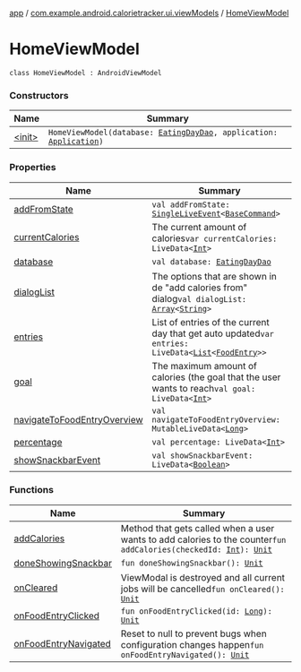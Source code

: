 [app](../../index.md) / [com.example.android.calorietracker.ui.viewModels](../index.md) / [HomeViewModel](./index.md)

# HomeViewModel

`class HomeViewModel : AndroidViewModel`

### Constructors

| Name | Summary |
|---|---|
| [&lt;init&gt;](-init-.md) | `HomeViewModel(database: `[`EatingDayDao`](../../com.example.android.calorietracker.data.room/-eating-day-dao/index.md)`, application: `[`Application`](https://developer.android.com/reference/android/app/Application.html)`)` |

### Properties

| Name | Summary |
|---|---|
| [addFromState](add-from-state.md) | `val addFromState: `[`SingleLiveEvent`](../../com.example.android.calorietracker.utils/-single-live-event/index.md)`<`[`BaseCommand`](../../com.example.android.calorietracker.utils/-base-command/index.md)`>` |
| [currentCalories](current-calories.md) | The current amount of calories`var currentCalories: LiveData<`[`Int`](https://kotlinlang.org/api/latest/jvm/stdlib/kotlin/-int/index.html)`>` |
| [database](database.md) | `val database: `[`EatingDayDao`](../../com.example.android.calorietracker.data.room/-eating-day-dao/index.md) |
| [dialogList](dialog-list.md) | The options that are shown in de "add calories from" dialog`val dialogList: `[`Array`](https://kotlinlang.org/api/latest/jvm/stdlib/kotlin/-array/index.html)`<`[`String`](https://kotlinlang.org/api/latest/jvm/stdlib/kotlin/-string/index.html)`>` |
| [entries](entries.md) | List of entries of the current day that get auto updated`var entries: LiveData<`[`List`](https://kotlinlang.org/api/latest/jvm/stdlib/kotlin.collections/-list/index.html)`<`[`FoodEntry`](../../com.example.android.calorietracker.data.models/-food-entry/index.md)`>>` |
| [goal](goal.md) | The maximum amount of calories (the goal that the user wants to reach`val goal: LiveData<`[`Int`](https://kotlinlang.org/api/latest/jvm/stdlib/kotlin/-int/index.html)`>` |
| [navigateToFoodEntryOverview](navigate-to-food-entry-overview.md) | `val navigateToFoodEntryOverview: MutableLiveData<`[`Long`](https://kotlinlang.org/api/latest/jvm/stdlib/kotlin/-long/index.html)`>` |
| [percentage](percentage.md) | `val percentage: LiveData<`[`Int`](https://kotlinlang.org/api/latest/jvm/stdlib/kotlin/-int/index.html)`>` |
| [showSnackbarEvent](show-snackbar-event.md) | `val showSnackbarEvent: LiveData<`[`Boolean`](https://kotlinlang.org/api/latest/jvm/stdlib/kotlin/-boolean/index.html)`>` |

### Functions

| Name | Summary |
|---|---|
| [addCalories](add-calories.md) | Method that gets called when a user wants to add calories to the counter`fun addCalories(checkedId: `[`Int`](https://kotlinlang.org/api/latest/jvm/stdlib/kotlin/-int/index.html)`): `[`Unit`](https://kotlinlang.org/api/latest/jvm/stdlib/kotlin/-unit/index.html) |
| [doneShowingSnackbar](done-showing-snackbar.md) | `fun doneShowingSnackbar(): `[`Unit`](https://kotlinlang.org/api/latest/jvm/stdlib/kotlin/-unit/index.html) |
| [onCleared](on-cleared.md) | ViewModal is destroyed and all current jobs will be cancelled`fun onCleared(): `[`Unit`](https://kotlinlang.org/api/latest/jvm/stdlib/kotlin/-unit/index.html) |
| [onFoodEntryClicked](on-food-entry-clicked.md) | `fun onFoodEntryClicked(id: `[`Long`](https://kotlinlang.org/api/latest/jvm/stdlib/kotlin/-long/index.html)`): `[`Unit`](https://kotlinlang.org/api/latest/jvm/stdlib/kotlin/-unit/index.html) |
| [onFoodEntryNavigated](on-food-entry-navigated.md) | Reset to null to prevent bugs when configuration changes happen`fun onFoodEntryNavigated(): `[`Unit`](https://kotlinlang.org/api/latest/jvm/stdlib/kotlin/-unit/index.html) |

